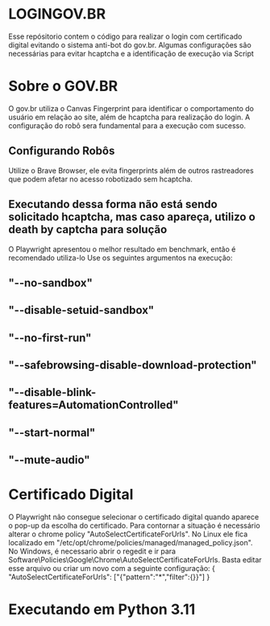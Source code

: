 # LOGINGOV.BR
Esse repósitorio contem o código para realizar o login com certificado digital evitando o sistema anti-bot do gov.br.
Algumas configurações são necessárias para evitar hcaptcha e a identificação de execução via Script

# Sobre o GOV.BR
O gov.br utiliza o Canvas Fingerprint para identificar o comportamento do usuário em relação ao site, além de hcaptcha para realização do login.
A configuração do robô sera fundamental para a execução com sucesso.

## Configurando Robôs
Utilize o Brave Browser, ele evita fingerprints além de outros rastreadores que podem afetar no acesso robotizado sem hcaptcha.
## Executando dessa forma não está sendo solicitado hcaptcha, mas caso apareça, utilizo o death by captcha para solução
O Playwright apresentou o melhor resultado em benchmark, então é recomendado utiliza-lo
Use os seguintes argumentos na execução:
## "--no-sandbox"
## "--disable-setuid-sandbox"
## "--no-first-run"
## "--safebrowsing-disable-download-protection"
## "--disable-blink-features=AutomationControlled"
## "--start-normal"
## "--mute-audio"

# Certificado Digital
O Playwright não consegue selecionar o  certificado digital quando aparece o pop-up  da escolha do certificado. Para contornar a situação é necessário alterar o chrome policy "AutoSelectCertificateForUrls". No Linux ele fica localizado em "/etc/opt/chrome/policies/managed/managed_policy.json". No Windows, é necessario abrir o regedit e ir para Software\Policies\Google\Chrome\AutoSelectCertificateForUrls. Basta editar esse arquivo ou criar um novo com a seguinte configuração:
{
  "AutoSelectCertificateForUrls": ["{\"pattern\":\"*\",\"filter\":{}}"]
}

# Executando em Python 3.11